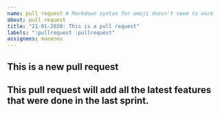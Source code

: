 ```yaml
---
name: pull request # Markdown syntax for emoji doesn't seem to work
about: pull request
title: "21-01-2020: This is a pull request"
labels: ":pullrequest :pullrequest"
assignees: mueenou
---
```


<!-- This is a new feature -->
## This is a new pull request

<!-- The expectations -->
## This pull request will add all the latest features that were done in the last sprint.